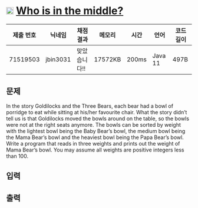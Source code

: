 # <img width="20px"  src="https://d2gd6pc034wcta.cloudfront.net/tier/1.svg" class="solvedac-tier"> [Who is in the middle?](https://www.acmicpc.net/problem/6840) 

| 제출 번호 | 닉네임 | 채점 결과 | 메모리 | 시간 | 언어 | 코드 길이 |
|---|---|---|---|---|---|---|
|71519503|jbin3031|맞았습니다!! |17572KB|200ms|Java 11|497B|

## 문제
<p>In the story Goldilocks and the Three Bears, each bear had a bowl of porridge to eat while sitting at his/her favourite chair. What the story didn’t tell us is that Goldilocks moved the bowls around on the table, so the bowls were not at the right seats anymore. The bowls can be sorted by weight with the lightest bowl being the Baby Bear’s bowl, the medium bowl being the Mama Bear’s bowl and the heaviest bowl being the Papa Bear’s bowl. Write a program that reads in three weights and prints out the weight of Mama Bear’s bowl. You may assume all weights are positive integers less than 100.</p>

## 입력


## 출력



